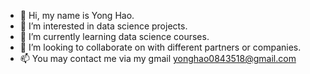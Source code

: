 - 👋 Hi, my name is Yong Hao.
- 👀 I’m interested in data science projects.
- 🌱 I’m currently learning data science courses.
- 💞️ I’m looking to collaborate on with different partners or companies.
- 📫 You may contact me via my gmail yonghao0843518@gmail.com

<!---
RobertTuen518/RobertTuen518 is a ✨ special ✨ repository because its `README.md` (this file) appears on your GitHub profile.
You can click the Preview link to take a look at your changes.
--->
